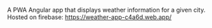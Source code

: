 A PWA Angular app that displays weather information for a given city.
<br>
Hosted on firebase: https://weather-app-c4a6d.web.app/

